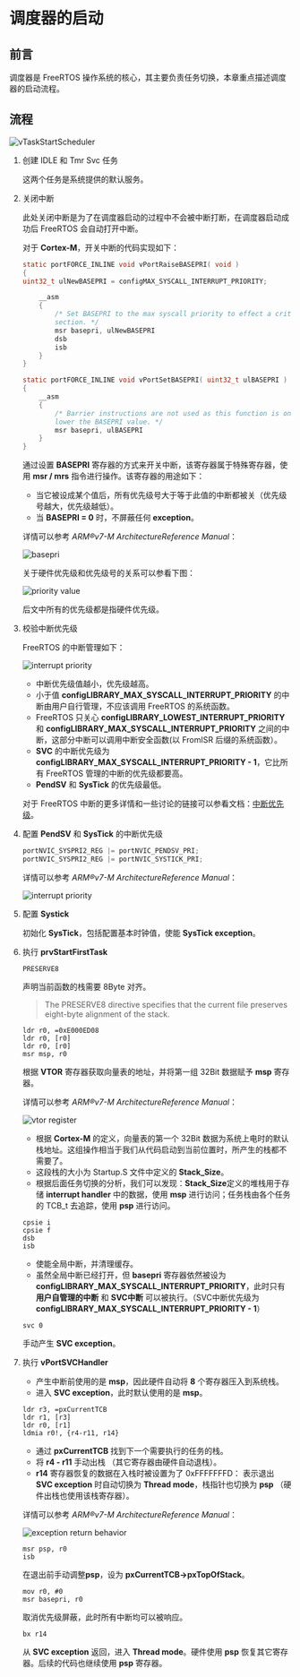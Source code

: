 # 调度器的启动

## 前言

调度器是 FreeRTOS 操作系统的核心，其主要负责任务切换，本章重点描述调度器的启动流程。

## 流程

![vTaskStartScheduler][1]

 1. 创建 IDLE 和 Tmr Svc 任务

    这两个任务是系统提供的默认服务。

 2. 关闭中断

    此处关闭中断是为了在调度器启动的过程中不会被中断打断，在调度器启动成功后 FreeRTOS 会自动打开中断。

    对于 **Cortex-M**，开关中断的代码实现如下：

    ``` C
    static portFORCE_INLINE void vPortRaiseBASEPRI( void )
    {
    uint32_t ulNewBASEPRI = configMAX_SYSCALL_INTERRUPT_PRIORITY;

        __asm
        {
            /* Set BASEPRI to the max syscall priority to effect a critical
            section. */
            msr basepri, ulNewBASEPRI
            dsb
            isb
        }
    }

    static portFORCE_INLINE void vPortSetBASEPRI( uint32_t ulBASEPRI )
    {
        __asm
        {
            /* Barrier instructions are not used as this function is only used to
            lower the BASEPRI value. */
            msr basepri, ulBASEPRI
        }
    }
    ```

    通过设置 **BASEPRI** 寄存器的方式来开关中断，该寄存器属于特殊寄存器，使用 **msr / mrs** 指令进行操作。该寄存器的用途如下：

    - 当它被设成某个值后，所有优先级号大于等于此值的中断都被关（优先级号越大，优先级越低）。
    - 当 **BASEPRI = 0** 时，不屏蔽任何 **exception**。

    详情可以参考 *ARM®v7-M ArchitectureReference Manual*：

    ![basepri][2]

    关于硬件优先级和优先级号的关系可以参看下图：

    ![priority value][8]

    后文中所有的优先级都是指硬件优先级。

 3. 校验中断优先级

    FreeRTOS 的中断管理如下：

    ![interrupt priority][3]

    - 中断优先级值越小，优先级越高。
    - 小于值 **configLIBRARY_MAX_SYSCALL_INTERRUPT_PRIORITY** 的中断由用户自行管理，不应该调用 FreeRTOS 的系统函数。
    - FreeRTOS 只关心 **configLIBRARY_LOWEST_INTERRUPT_PRIORITY** 和 **configLIBRARY_MAX_SYSCALL_INTERRUPT_PRIORITY** 之间的中断，这部分中断可以调用中断安全函数(以 FromISR 后缀的系统函数）。
    - **SVC** 的中断优先级为 **configLIBRARY_MAX_SYSCALL_INTERRUPT_PRIORITY - 1**，它比所有 FreeRTOS 管理的中断的优先级都要高。
    - **PendSV** 和 **SysTick** 的优先级最低。

    对于 FreeRTOS 中断的更多详情和一些讨论的链接可以参看文档：[中断优先级][4]。

 4. 配置 **PendSV** 和 **SysTick** 的中断优先级

    ``` C
    portNVIC_SYSPRI2_REG |= portNVIC_PENDSV_PRI;
    portNVIC_SYSPRI2_REG |= portNVIC_SYSTICK_PRI;
    ```

    详情可以参考 *ARM®v7-M ArchitectureReference Manual*：

    ![interrupt priority][5]

 5. 配置 **Systick**

    初始化 **SysTick**，包括配置基本时钟值，使能 **SysTick exception**。

 6. 执行 **prvStartFirstTask**

    ```armasm
    PRESERVE8
    ````

    声明当前函数的栈需要 8Byte 对齐。
    > The PRESERVE8 directive specifies that the current file preserves eight-byte alignment of the stack.

    ```armasm
    ldr r0, =0xE000ED08
    ldr r0, [r0]
    ldr r0, [r0]
    msr msp, r0
    ```

    根据 **VTOR** 寄存器获取向量表的地址，并将第一组 32Bit 数据赋予 **msp** 寄存器。

    详情可以参考 *ARM®v7-M ArchitectureReference Manual*：

    ![vtor register][6]

    - 根据 **Cortex-M** 的定义，向量表的第一个 32Bit 数据为系统上电时的默认栈地址。这组操作相当于我们从代码启动到当前位置时，所产生的栈都不需要了。
    - 这段栈的大小为 Startup.S 文件中定义的 **Stack_Size**。
    - 根据后面任务切换的分析，我们可以发现：**Stack_Size**定义的堆栈用于存储 **interrupt handler** 中的数据，使用 **msp** 进行访问；任务栈由各个任务的 TCB_t 去追踪，使用 **psp** 进行访问。

    ```armasm
    cpsie i
    cpsie f
    dsb
    isb
    ```

    - 使能全局中断，并清理缓存。
    - 虽然全局中断已经打开，但 **basepri** 寄存器依然被设为 **configLIBRARY_MAX_SYSCALL_INTERRUPT_PRIORITY**，此时只有 **用户自管理的中断** 和 **SVC中断** 可以被执行。（SVC中断优先级为 **configLIBRARY_MAX_SYSCALL_INTERRUPT_PRIORITY - 1**）

    ```armasm
    svc 0
    ```

    手动产生 **SVC exception**。

 7. 执行 **vPortSVCHandler**

    - 产生中断前使用的是 **msp**，因此硬件自动将 **8** 个寄存器压入到系统栈。
    - 进入 **SVC exception**，此时默认使用的是 **msp**。

    ```armasm
    ldr r3, =pxCurrentTCB
    ldr r1, [r3]
    ldr r0, [r1]
    ldmia r0!, {r4-r11, r14}
    ```

    - 通过 **pxCurrentTCB** 找到下一个需要执行的任务的栈。
    - 将 **r4 - r11** 手动出栈 （其它寄存器由硬件自动退栈）。
    - **r14** 寄存器恢复的数据在入栈时被设置为了 0xFFFFFFFD： 表示退出 **SVC exception** 时自动切换为 **Thread mode**，栈指针也切换为 **psp** （硬件出栈也使用该栈寄存器）。

    详情可以参考 *ARM®v7-M ArchitectureReference Manual*：

    ![exception return behavior][7]

    ```armasm
    msr psp, r0
    isb
    ```

    在退出前手动调整**psp**，设为 **pxCurrentTCB->pxTopOfStack**。

    ```armasm
    mov r0, #0
    msr basepri, r0
    ```

    取消优先级屏蔽，此时所有中断均可以被响应。

    ```armasm
    bx r14
    ```

    从 **SVC exception** 返回，进入 **Thread mode**。硬件使用 **psp** 恢复其它寄存器。后续的代码也继续使用 **psp** 寄存器。

 [1]: ./images/vTaskStartScheduler.jpg
 [2]: ./images/basepri.jpg
 [3]: ./images/interrupt_priority.jpg
 [4]: misc_interrupt_priority.md
 [5]: ./images/pendsv_and_systick_priority_register.jpg
 [6]: ./images/vtor_register.jpg
 [7]: ./images/exception_return_behavior.jpg
 [8]: ./images/priority_value.jpg

